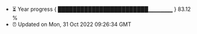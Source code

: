 - ⏳ Year progress { ████████████████████████▁▁▁▁▁▁ } 83.12 %
- ⏰ Updated on Mon, 31 Oct 2022 09:26:34 GMT

